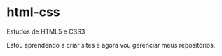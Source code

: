 # html-css
 Estudos de HTML5 e CSS3

Estou aprendendo a criar sites e agora vou gerenciar meus repositórios.
